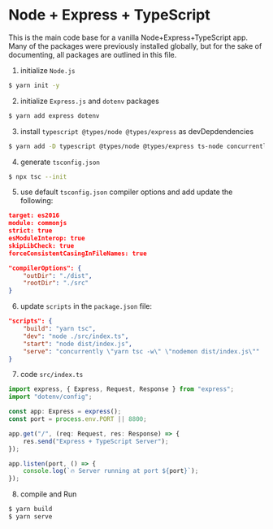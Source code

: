 # Node + Express + TypeScript 

This is the main code base for a vanilla Node+Express+TypeScript app. Many of the packages were previously installed globally, but for the sake of documenting, all packages are outlined in this file. 

1. initialize `Node.js`

```bash
$ yarn init -y 
```

2. initialize `Express.js` and `dotenv` packages

```bash
$ yarn add express dotenv
```

3. install `typescript @types/node @types/express` as devDepdendencies

```bash
$ yarn add -D typescript @types/node @types/express ts-node concurrently
```

4. generate `tsconfig.json`

```bash
$ npx tsc --init
```

5. use default `tsconfig.json` compiler options and add update the following: 

```json
target: es2016
module: commonjs
strict: true
esModuleInterop: true 
skipLibCheck: true 
forceConsistentCasingInFileNames: true

"compilerOptions": {
    "outDir": "./dist",
    "rootDir": "./src"
}
```

6. update `scripts` in the `package.json` file: 

```json
"scripts": {
    "build": "yarn tsc", 
    "dev": "node ./src/index.ts",
    "start": "node dist/index.js", 
    "serve": "concurrently \"yarn tsc -w\" \"nodemon dist/index.js\""
}
```

7. code `src/index.ts`

```ts
import express, { Express, Request, Response } from "express"; 
import "dotenv/config"; 

const app: Express = express(); 
const port = process.env.PORT || 8800; 

app.get("/", (req: Request, res: Response) => {
    res.send("Express + TypeScript Server"); 
});

app.listen(port, () => {
    console.log(`🔥 Server running at port ${port}`); 
});
```

8. compile and Run 

```bash
$ yarn build 
$ yarn serve
```